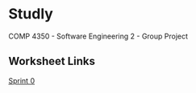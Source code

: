 # Studly
COMP 4350 - Software Engineering 2 - Group Project

## Worksheet Links

[Sprint 0](sprint0.md)
